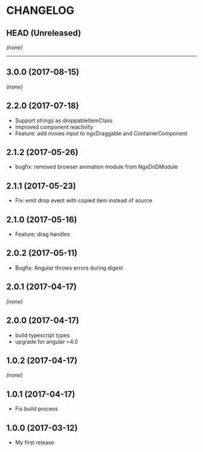 CHANGELOG
=========

## HEAD (Unreleased)
_(none)_

--------------------

## 3.0.0 (2017-08-15)
_(none)_

## 2.2.0 (2017-07-18)
* Support strings as droppableItemClass
* Improved component reactivity
* Feature: add moves input to ngxDraggable and ContainerComponent

## 2.1.2 (2017-05-26)
* bugfix: removed browser animation module from NgxDnDModule

## 2.1.1 (2017-05-23)
* Fix: emit drop event with copied item instead of source

## 2.1.0 (2017-05-16)
* Feature: drag handles

## 2.0.2 (2017-05-11)
* Bugfix: Angular throws errors during digest

## 2.0.1 (2017-04-17)
_(none)_

## 2.0.0 (2017-04-17)
* build typescript types
* upgrade for angular ~4.0

## 1.0.2 (2017-04-17)
_(none)_

## 1.0.1 (2017-04-17)
* Fix build process

## 1.0.0 (2017-03-12)
* My first release

